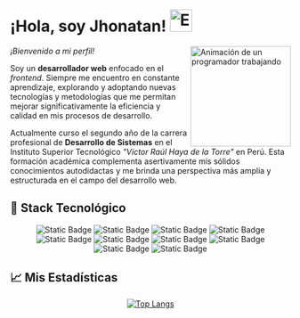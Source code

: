 <h1>
  ¡Hola, soy Jhonatan!
  <img src="https://camo.githubusercontent.com/0c732027af8a28d138e3698181f7be7c9b97d443b4beb9c7ce8ec4cffc6b4767/68747470733a2f2f6d656469612e67697068792e636f6d2f6d656469612f6876524a434c467a6361737252346961377a2f67697068792e676966" alt="Emoji de mano saludando" height="40">
</h1>

<img align="right" src="https://media.licdn.com/dms/image/C4E12AQHhfpP2slLoXw/article-cover_image-shrink_600_2000/0/1578791251071?e=2147483647&v=beta&t=z0mDGgtn6FZAR_FAWN0lu2QP80ugvAfOnWcJ3acz7Rk" alt="Animación de un programador trabajando" height="180">

<p>
  <i>¡Bienvenido a mi perfil!</i>
</p>
<p>
  Soy un <b>desarrollador web</b> enfocado en el <i>frontend</i>. Siempre me encuentro en constante aprendizaje, explorando y adoptando nuevas tecnologías y metodologías que me permitan mejorar significativamente la eficiencia y calidad en mis procesos de desarrollo.
</p>
<p>
  Actualmente curso el segundo año de la carrera profesional de <b>Desarrollo de Sistemas</b> en el Instituto Superior Tecnológico <i>"Víctor Raúl Haya de la Torre"</i> en Perú. Esta formación académica complementa asertivamente mis sólidos conocimientos autodidactas y me brinda una perspectiva más amplia y estructurada en el campo del desarrollo web.
</p>

<h2>
  🚀 Stack Tecnológico
</h2>

<div align="center">
  
![Static Badge](https://img.shields.io/badge/HTML-orange?style=for-the-badge&logo=html5&logoColor=white)
![Static Badge](https://img.shields.io/badge/CSS-blue?style=for-the-badge&logo=css3&logoColor=white)
![Static Badge](https://img.shields.io/badge/JavaScript-gold?style=for-the-badge&logo=javascript&logoColor=black)
![Static Badge](https://img.shields.io/badge/React-blue?style=for-the-badge&logo=react&logoColor=white)
![Static Badge](https://img.shields.io/badge/GitHub-black?style=for-the-badge&logo=github&logoColor=white)
![Static Badge](https://img.shields.io/badge/Linux-gold?style=for-the-badge&logo=linux&logoColor=black)
![Static Badge](https://img.shields.io/badge/Visual%20Studio%20Code-blue?style=for-the-badge&logo=visualstudiocode&logoColor=white)
![Static Badge](https://img.shields.io/badge/Bootstrap-blueviolet?style=for-the-badge&logo=bootstrap&logoColor=white)
![Static Badge](https://img.shields.io/badge/SASS-palevioletred?style=for-the-badge&logo=sass&logoColor=white)
![Static Badge](https://img.shields.io/badge/Vite-blueviolet?style=for-the-badge&logo=vite&logoColor=white)

</div>

<h2>
  📈 Mis Estadísticas
</h2>

<div align="center">
  
  [![Top Langs](https://github-readme-stats.vercel.app/api/top-langs/?username=jhonatanseminario&layout=donut-vertical)](https://github.com/jhonatanseminario/github-readme-stats)
  
</div>
